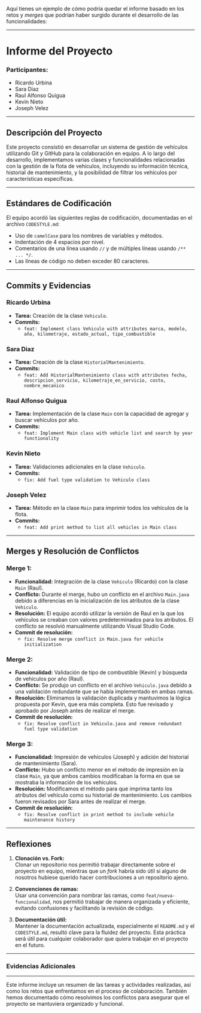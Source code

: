 Aquí tienes un ejemplo de cómo podría quedar el informe basado en los retos y _merges_ que podrían haber surgido durante el desarrollo de las funcionalidades:

---

# **Informe del Proyecto**

### **Participantes:**
- Ricardo Urbina
- Sara Diaz
- Raul Alfonso Quigua
- Kevin Nieto
- Joseph Velez

---

## **Descripción del Proyecto**

Este proyecto consistió en desarrollar un sistema de gestión de vehículos utilizando Git y GitHub para la colaboración en equipo. A lo largo del desarrollo, implementamos varias clases y funcionalidades relacionadas con la gestión de la flota de vehículos, incluyendo su información técnica, historial de mantenimiento, y la posibilidad de filtrar los vehículos por características específicas.

---

## **Estándares de Codificación**

El equipo acordó las siguientes reglas de codificación, documentadas en el archivo `CODESTYLE.md`:
- Uso de `camelCase` para los nombres de variables y métodos.
- Indentación de 4 espacios por nivel.
- Comentarios de una línea usando `//` y de múltiples líneas usando `/** ... */`.
- Las líneas de código no deben exceder 80 caracteres.

---

## **Commits y Evidencias**

### **Ricardo Urbina**
- **Tarea:** Creación de la clase `Vehiculo`.
- **Commits:**
  - `feat: Implement class Vehiculo with attributes marca, modelo, año, kilometraje, estado_actual, tipo_combustible`


### **Sara Diaz**
- **Tarea:** Creación de la clase `HistorialMantenimiento`.
- **Commits:**
  - `feat: Add HistorialMantenimiento class with attributes fecha, descripcion_servicio, kilometraje_en_servicio, costo, nombre_mecanico`


### **Raul Alfonso Quigua**
- **Tarea:** Implementación de la clase `Main` con la capacidad de agregar y buscar vehículos por año.
- **Commits:**
  - `feat: Implement Main class with vehicle list and search by year functionality`


### **Kevin Nieto**
- **Tarea:** Validaciones adicionales en la clase `Vehiculo`.
- **Commits:**
  - `fix: Add fuel type validation to Vehiculo class`
   

### **Joseph Velez**
- **Tarea:** Método en la clase `Main` para imprimir todos los vehículos de la flota.
- **Commits:**
  - `feat: Add print method to list all vehicles in Main class`

---

## **Merges y Resolución de Conflictos**

### **Merge 1:**
- **Funcionalidad:** Integración de la clase `Vehiculo` (Ricardo) con la clase `Main` (Raul).
- **Conflicto:** Durante el merge, hubo un conflicto en el archivo `Main.java` debido a diferencias en la inicialización de los atributos de la clase `Vehiculo`.
- **Resolución:** El equipo acordó utilizar la versión de Raul en la que los vehículos se creaban con valores predeterminados para los atributos. El conflicto se resolvió manualmente utilizando Visual Studio Code.
- **Commit de resolución:**
  - `fix: Resolve merge conflict in Main.java for vehicle initialization`

### **Merge 2:**
- **Funcionalidad:** Validación de tipo de combustible (Kevin) y búsqueda de vehículos por año (Raul).
- **Conflicto:** Se produjo un conflicto en el archivo `Vehiculo.java` debido a una validación redundante que se había implementado en ambas ramas.
- **Resolución:** Eliminamos la validación duplicada y mantuvimos la lógica propuesta por Kevin, que era más completa. Esto fue revisado y aprobado por Joseph antes de realizar el merge.
- **Commit de resolución:**
  - `fix: Resolve conflict in Vehiculo.java and remove redundant fuel type validation`

### **Merge 3:**
- **Funcionalidad:** Impresión de vehículos (Joseph) y adición del historial de mantenimiento (Sara).
- **Conflicto:** Hubo un conflicto menor en el método de impresión en la clase `Main`, ya que ambos cambios modificaban la forma en que se mostraba la información de los vehículos.
- **Resolución:** Modificamos el método para que imprima tanto los atributos del vehículo como su historial de mantenimiento. Los cambios fueron revisados por Sara antes de realizar el merge.
- **Commit de resolución:**
  - `fix: Resolve conflict in print method to include vehicle maintenance history`

---

## **Reflexiones**

1. **Clonación vs. Fork:**  
   Clonar un repositorio nos permitió trabajar directamente sobre el proyecto en equipo, mientras que un _fork_ habría sido útil si alguno de nosotros hubiese querido hacer contribuciones a un repositorio ajeno.

2. **Convenciones de ramas:**  
   Usar una convención para nombrar las ramas, como `feat/nueva-funcionalidad`, nos permitió trabajar de manera organizada y eficiente, evitando confusiones y facilitando la revisión de código.

3. **Documentación útil:**  
   Mantener la documentación actualizada, especialmente el `README.md` y el `CODESTYLE.md`, resultó clave para la fluidez del proyecto. Esta práctica será útil para cualquier colaborador que quiera trabajar en el proyecto en el futuro.

---

### **Evidencias Adicionales**



---

Este informe incluye un resumen de las tareas y actividades realizadas, así como los retos que enfrentamos en el proceso de colaboración. También hemos documentado cómo resolvimos los conflictos para asegurar que el proyecto se mantuviera organizado y funcional.


